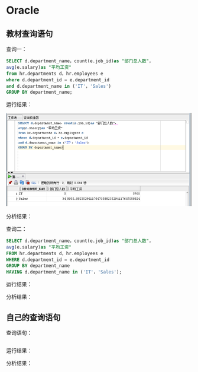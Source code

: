 # Oracle

## 教材查询语句
查询一：
```SQL
SELECT d.department_name，count(e.job_id)as "部门总人数"，
avg(e.salary)as "平均工资"
from hr.departments d，hr.employees e
where d.department_id = e.department_id
and d.department_name in ('IT'，'Sales')
GROUP BY department_name;
```
运行结果：

![result](https://github.com/fishccc/Oracle/blob/master/test1/1.png)

分析结果：

查询二：
```SQL
SELECT d.department_name，count(e.job_id)as "部门总人数"，
avg(e.salary)as "平均工资"
FROM hr.departments d，hr.employees e
WHERE d.department_id = e.department_id
GROUP BY department_name
HAVING d.department_name in ('IT'，'Sales');
```

运行结果：

分析结果：

## 自己的查询语句
查询语句：
```SQL

```
运行结果：

分析结果：
